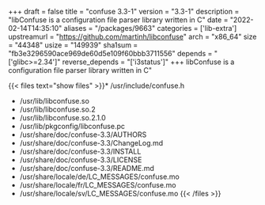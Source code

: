 +++
draft = false
title = "confuse 3.3-1"
version = "3.3-1"
description = "libConfuse is a configuration file parser library written in C"
date = "2022-02-14T14:35:10"
aliases = "/packages/9663"
categories = ['lib-extra']
upstreamurl = "https://github.com/martinh/libconfuse"
arch = "x86_64"
size = "44348"
usize = "149939"
sha1sum = "fb3e3296590ace969de60d5e109f60bbb3711556"
depends = "['glibc>=2.34']"
reverse_depends = "['i3status']"
+++
libConfuse is a configuration file parser library written in C"

{{< files text="show files" >}}* /usr/include/confuse.h
* /usr/lib/libconfuse.so
* /usr/lib/libconfuse.so.2
* /usr/lib/libconfuse.so.2.1.0
* /usr/lib/pkgconfig/libconfuse.pc
* /usr/share/doc/confuse-3.3/AUTHORS
* /usr/share/doc/confuse-3.3/ChangeLog.md
* /usr/share/doc/confuse-3.3/INSTALL
* /usr/share/doc/confuse-3.3/LICENSE
* /usr/share/doc/confuse-3.3/README.md
* /usr/share/locale/de/LC_MESSAGES/confuse.mo
* /usr/share/locale/fr/LC_MESSAGES/confuse.mo
* /usr/share/locale/sv/LC_MESSAGES/confuse.mo
{{< /files >}}